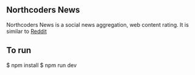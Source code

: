 ## Northcoders News

Northcoders News is a social news aggregation, web content rating. It is similar to [Reddit](https://www.reddit.com/)
## To run
$ npm install
$ npm run dev

